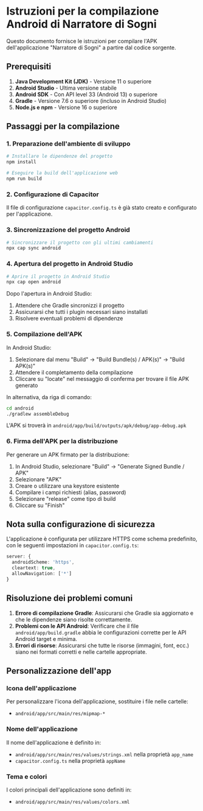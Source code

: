 # Istruzioni per la compilazione Android di Narratore di Sogni

Questo documento fornisce le istruzioni per compilare l'APK dell'applicazione "Narratore di Sogni" a partire dal codice sorgente.

## Prerequisiti

1. **Java Development Kit (JDK)** - Versione 11 o superiore
2. **Android Studio** - Ultima versione stabile
3. **Android SDK** - Con API level 33 (Android 13) o superiore
4. **Gradle** - Versione 7.6 o superiore (incluso in Android Studio)
5. **Node.js e npm** - Versione 16 o superiore

## Passaggi per la compilazione

### 1. Preparazione dell'ambiente di sviluppo

```bash
# Installare le dipendenze del progetto
npm install

# Eseguire la build dell'applicazione web
npm run build
```

### 2. Configurazione di Capacitor

Il file di configurazione `capacitor.config.ts` è già stato creato e configurato per l'applicazione.

### 3. Sincronizzazione del progetto Android

```bash
# Sincronizzare il progetto con gli ultimi cambiamenti
npx cap sync android
```

### 4. Apertura del progetto in Android Studio

```bash
# Aprire il progetto in Android Studio
npx cap open android
```

Dopo l'apertura in Android Studio:

1. Attendere che Gradle sincronizzi il progetto
2. Assicurarsi che tutti i plugin necessari siano installati
3. Risolvere eventuali problemi di dipendenze

### 5. Compilazione dell'APK

In Android Studio:

1. Selezionare dal menu "Build" -> "Build Bundle(s) / APK(s)" -> "Build APK(s)"
2. Attendere il completamento della compilazione
3. Cliccare su "locate" nel messaggio di conferma per trovare il file APK generato

In alternativa, da riga di comando:

```bash
cd android
./gradlew assembleDebug
```

L'APK si troverà in `android/app/build/outputs/apk/debug/app-debug.apk`

### 6. Firma dell'APK per la distribuzione

Per generare un APK firmato per la distribuzione:

1. In Android Studio, selezionare "Build" -> "Generate Signed Bundle / APK"
2. Selezionare "APK"
3. Creare o utilizzare una keystore esistente
4. Compilare i campi richiesti (alias, password)
5. Selezionare "release" come tipo di build
6. Cliccare su "Finish"

## Nota sulla configurazione di sicurezza

L'applicazione è configurata per utilizzare HTTPS come schema predefinito, con le seguenti impostazioni in `capacitor.config.ts`:

```typescript
server: {
  androidScheme: 'https',
  cleartext: true,
  allowNavigation: ['*']
}
```

## Risoluzione dei problemi comuni

1. **Errore di compilazione Gradle**: Assicurarsi che Gradle sia aggiornato e che le dipendenze siano risolte correttamente.
2. **Problemi con le API Android**: Verificare che il file `android/app/build.gradle` abbia le configurazioni corrette per le API Android target e minima.
3. **Errori di risorse**: Assicurarsi che tutte le risorse (immagini, font, ecc.) siano nei formati corretti e nelle cartelle appropriate.

## Personalizzazione dell'app

### Icona dell'applicazione

Per personalizzare l'icona dell'applicazione, sostituire i file nelle cartelle:
- `android/app/src/main/res/mipmap-*`

### Nome dell'applicazione

Il nome dell'applicazione è definito in:
- `android/app/src/main/res/values/strings.xml` nella proprietà `app_name`
- `capacitor.config.ts` nella proprietà `appName`

### Tema e colori

I colori principali dell'applicazione sono definiti in:
- `android/app/src/main/res/values/colors.xml`